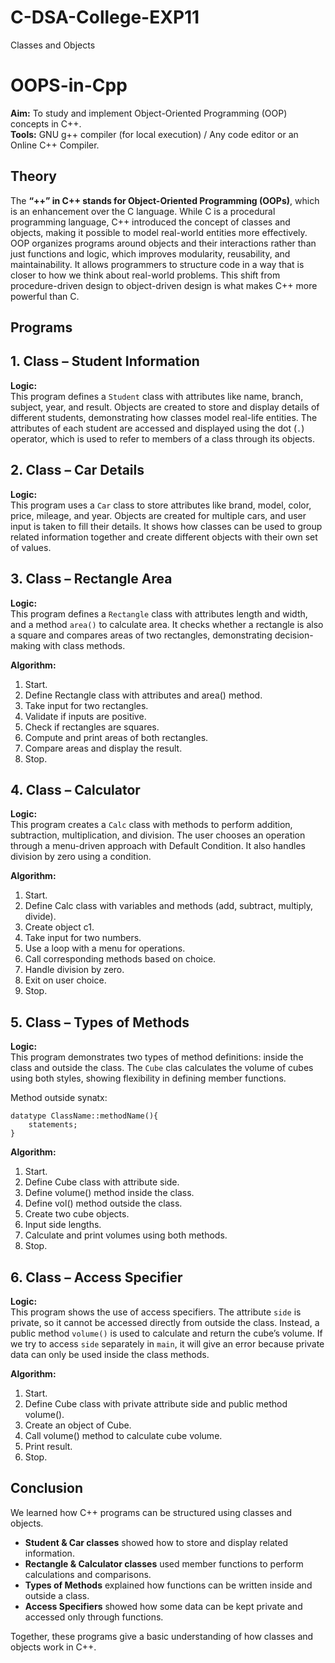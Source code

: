 # C-DSA-College-EXP11
Classes and Objects
# OOPS-in-Cpp
**Aim:** To study and implement Object-Oriented Programming (OOP) concepts in C++.  
**Tools:** GNU g++ compiler (for local execution) / Any code editor or an Online C++ Compiler.

## Theory
The **“++” in C++ stands for Object-Oriented Programming (OOPs)**, which is an enhancement over the C language. While C is a procedural programming language, C++ introduced the concept of classes and objects, making it possible to model real-world entities more effectively.  
OOP organizes programs around objects and their interactions rather than just functions and logic, which improves modularity, reusability, and maintainability. It allows programmers to structure code in a way that is closer to how we think about real-world problems. This shift from procedure-driven design to object-driven design is what makes C++ more powerful  than C.

## Programs
## 1. Class – Student Information
**Logic:**  
This program defines a `Student` class with attributes like name, branch, subject, year, and result. Objects are created to store and display details of different students, demonstrating how classes model real-life entities. The attributes of each student are accessed and displayed using the dot (`.`) operator, which is used to refer to members of a class through its objects.

## 2. Class – Car Details
**Logic:**  
This program uses a `Car` class to store attributes like brand, model, color, price, mileage, and year. Objects are created for multiple cars, and user input is taken to fill their details. It shows how classes can be used to group related information together and create different objects with their own set of values.


## 3. Class – Rectangle Area
**Logic:**  
This program defines a `Rectangle` class with attributes length and width, and a method `area()` to calculate area. It checks whether a rectangle is also a square and compares areas of two rectangles, demonstrating decision-making with class methods.

**Algorithm:**
1. Start.  
2. Define Rectangle class with attributes and area() method.  
3. Take input for two rectangles.  
4. Validate if inputs are positive.  
5. Check if rectangles are squares.  
6. Compute and print areas of both rectangles.  
7. Compare areas and display the result.  
8. Stop.  

## 4. Class – Calculator
**Logic:**  
This program creates a `Calc` class with methods to perform addition, subtraction, multiplication, and division. The user chooses an operation through a menu-driven approach with Default Condition. It also handles division by zero using a condition.

**Algorithm:**
1. Start.  
2. Define Calc class with variables and methods (add, subtract, multiply, divide).  
3. Create object c1.  
4. Take input for two numbers.  
5. Use a loop with a menu for operations.  
6. Call corresponding methods based on choice.  
7. Handle division by zero.  
8. Exit on user choice.  
9. Stop.  


## 5. Class – Types of Methods
**Logic:**  
This program demonstrates two types of method definitions: inside the class and outside the class. The `Cube` clas calculates the volume of cubes using both styles, showing flexibility in defining member functions.

Method outside synatx:
```
datatype ClassName::methodName(){
    statements;
}
```

**Algorithm:**
1. Start.  
2. Define Cube class with attribute side.  
3. Define volume() method inside the class.  
4. Define vol() method outside the class.  
5. Create two cube objects.  
6. Input side lengths.  
7. Calculate and print volumes using both methods.  
8. Stop.  


## 6. Class – Access Specifier 
**Logic:**  
This program shows the use of access specifiers. The attribute `side` is private, so it cannot be accessed directly from outside the class. Instead, a public method `volume()` is used to calculate and return the cube’s volume. If we try to access `side` separately in `main`, it will give an error because private data can only be used inside the class methods.

**Algorithm:**
1. Start.  
2. Define Cube class with private attribute side and public method volume().  
3. Create an object of Cube.  
4. Call volume() method to calculate cube volume.  
5. Print result.  
6. Stop.  

## Conclusion
We learned how C++ programs can be structured using classes and objects.  
- **Student & Car classes** showed how to store and display related information.  
- **Rectangle & Calculator classes** used member functions to perform calculations and comparisons.  
- **Types of Methods** explained how functions can be written inside and outside a class.  
- **Access Specifiers** showed how some data can be kept private and accessed only through functions.  

Together, these programs give a basic understanding of how classes and objects work in C++.
